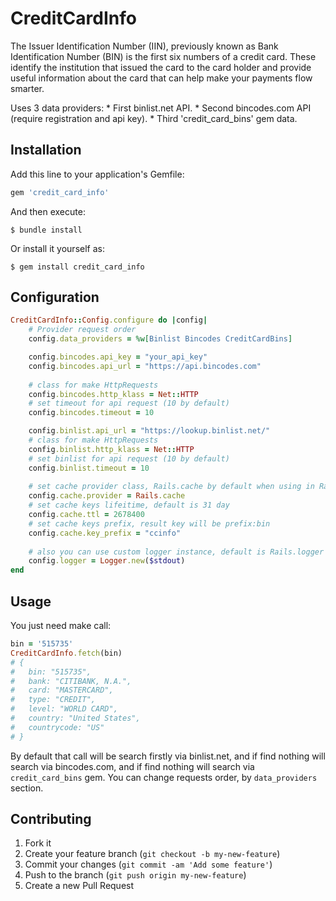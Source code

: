 # CreditCardInfo

The Issuer Identification Number (IIN), previously known as Bank Identification Number (BIN) is the first six numbers of a credit card. 
These identify the institution that issued the card to the card holder and 
provide useful information about the card that can help make your payments flow smarter.

Uses 3 data providers:
    * First binlist.net API.
    * Second bincodes.com API (require registration and api key).
    * Third 'credit_card_bins' gem data.

## Installation

Add this line to your application's Gemfile:

```ruby
gem 'credit_card_info'
```

And then execute:

    $ bundle install

Or install it yourself as:

    $ gem install credit_card_info


## Configuration

```ruby
CreditCardInfo::Config.configure do |config|
    # Provider request order
    config.data_providers = %w[Binlist Bincodes CreditCardBins]

    config.bincodes.api_key = "your_api_key"
    config.bincodes.api_url = "https://api.bincodes.com"
    
    # class for make HttpRequests
    config.bincodes.http_klass = Net::HTTP
    # set timeout for api request (10 by default)
    config.bincodes.timeout = 10

    config.binlist.api_url = "https://lookup.binlist.net/"
    # class for make HttpRequests
    config.binlist.http_klass = Net::HTTP
    # set binlist for api request (10 by default)
    config.binlist.timeout = 10
    
    # set cache provider class, Rails.cache by default when using in Rails application
    config.cache.provider = Rails.cache
    # set cache keys lifeitime, default is 31 day
    config.cache.ttl = 2678400
    # set cache keys prefix, result key will be prefix:bin
    config.cache.key_prefix = "ccinfo"
    
    # also you can use custom logger instance, default is Rails.logger for Rails apps, and stdout for others
    config.logger = Logger.new($stdout)
end
```

## Usage

You just need make call:

```ruby
bin = '515735'
CreditCardInfo.fetch(bin)
# { 
#   bin: "515735", 
#   bank: "CITIBANK, N.A.", 
#   card: "MASTERCARD", 
#   type: "CREDIT", 
#   level: "WORLD CARD", 
#   country: "United States", 
#   countrycode: "US"
# }
```

By default that call will be search firstly via binlist.net, and if find nothing will search via bincodes.com,
and if find nothing will search via `credit_card_bins` gem. You can change requests order, by `data_providers` section.


## Contributing

1. Fork it
2. Create your feature branch (`git checkout -b my-new-feature`)
3. Commit your changes (`git commit -am 'Add some feature'`)
4. Push to the branch (`git push origin my-new-feature`)
5. Create a new Pull Request

